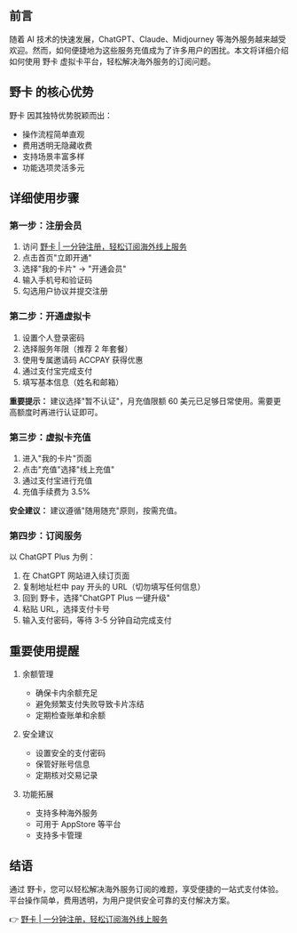 ## 前言

随着 AI 技术的快速发展，ChatGPT、Claude、Midjourney 等海外服务越来越受欢迎。然而，如何便捷地为这些服务充值成为了许多用户的困扰。本文将详细介绍如何使用 野卡 虚拟卡平台，轻松解决海外服务的订阅问题。

## 野卡 的核心优势

野卡 因其独特优势脱颖而出：
- 操作流程简单直观
- 费用透明无隐藏收费
- 支持场景丰富多样
- 功能选项灵活多元

## 详细使用步骤

### 第一步：注册会员

1. 访问 [野卡 | 一分钟注册，轻松订阅海外线上服务](https://bit.ly/bewildcard)
2. 点击首页"立即开通"
3. 选择"我的卡片" -> "开通会员"
4. 输入手机号和验证码
5. 勾选用户协议并提交注册

### 第二步：开通虚拟卡

1. 设置个人登录密码
2. 选择服务年限（推荐 2 年套餐）
3. 使用专属邀请码 ACCPAY 获得优惠
4. 通过支付宝完成支付
5. 填写基本信息（姓名和邮箱）

**重要提示：** 建议选择"暂不认证"，月充值限额 60 美元已足够日常使用。需要更高额度时再进行认证即可。

### 第三步：虚拟卡充值

1. 进入"我的卡片"页面
2. 点击"充值"选择"线上充值"
3. 通过支付宝进行充值
4. 充值手续费为 3.5%

**安全建议：** 建议遵循"随用随充"原则，按需充值。

### 第四步：订阅服务

以 ChatGPT Plus 为例：

1. 在 ChatGPT 网站进入续订页面
2. 复制地址栏中 pay 开头的 URL（切勿填写任何信息）
3. 回到 野卡，选择"ChatGPT Plus 一键升级"
4. 粘贴 URL，选择支付卡号
5. 输入支付密码，等待 3-5 分钟自动完成支付

## 重要使用提醒

1. 余额管理
   - 确保卡内余额充足
   - 避免频繁支付失败导致卡片冻结
   - 定期检查账单和余额

2. 安全建议
   - 设置安全的支付密码
   - 保管好账号信息
   - 定期核对交易记录

3. 功能拓展
   - 支持多种海外服务
   - 可用于 AppStore 等平台
   - 支持多卡管理

## 结语

通过 野卡，您可以轻松解决海外服务订阅的难题，享受便捷的一站式支付体验。平台操作简单，费用透明，为用户提供安全可靠的支付解决方案。

👉 [野卡 | 一分钟注册，轻松订阅海外线上服务](https://bit.ly/bewildcard)
